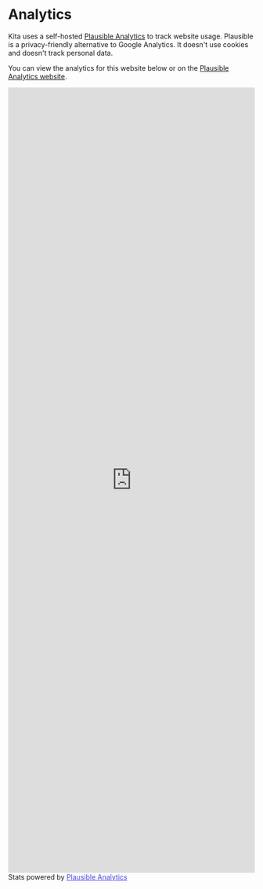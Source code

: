 # Analytics

Kita uses a self-hosted [Plausible Analytics](https://metrics.arthur.one) to track website usage.
Plausible is a privacy-friendly alternative to Google Analytics. It doesn't use
cookies and doesn't track personal data.

You can view the analytics for this website below or on the
[Plausible Analytics website](https://metrics.arthur.one/kitajs.org).

<iframe plausible-embed src="https://metrics.arthur.one/share/arthur.place?auth=sU0BDSInzZsGjkHzP39BV&embed=true&theme=system&background=%231B1B1F" scrolling="no" frameborder="0" loading="lazy" style="width: 1px; min-width: 100%; height: 1600px;"></iframe>
<div style="font-size: 14px; padding-bottom: 14px;">Stats powered by <a target="_blank" style="color: #4F46E5; text-decoration: underline;" href="metrics.arthur.one">Plausible Analytics</a></div>
<component :is="'script'" async src="https://metrics.arthur.one/js/embed.host.js"></component>
